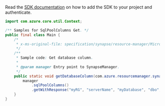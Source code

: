 Read the [SDK documentation](https://github.com/Azure/azure-sdk-for-java/blob/azure-resourcemanager-synapse_1.0.0-beta.4/sdk/synapse/azure-resourcemanager-synapse/README.md) on how to add the SDK to your project and authenticate.

```java
import com.azure.core.util.Context;

/** Samples for SqlPoolColumns Get. */
public final class Main {
    /*
     * x-ms-original-file: specification/synapse/resource-manager/Microsoft.Synapse/stable/2021-06-01/examples/SqlPoolColumnGet.json
     */
    /**
     * Sample code: Get database column.
     *
     * @param manager Entry point to SynapseManager.
     */
    public static void getDatabaseColumn(com.azure.resourcemanager.synapse.SynapseManager manager) {
        manager
            .sqlPoolColumns()
            .getWithResponse("myRG", "serverName", "myDatabase", "dbo", "table1", "column1", Context.NONE);
    }
}
```
